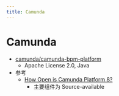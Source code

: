 ```yaml
---
title: Camunda
---
```


# Camunda

- [camunda/camunda-bpm-platform](https://github.com/camunda/camunda-bpm-platform)
  - Apache License 2.0, Java
- 参考
  - [How Open is Camunda Platform 8?](https://camunda.com/blog/2022/05/how-open-is-camunda-platform-8/)
    - 主要组件为 Source-available
